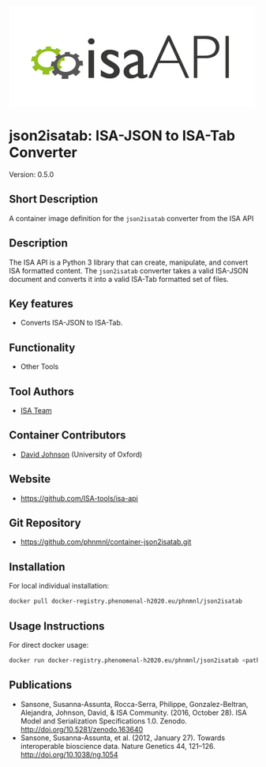![Logo](isa-api_logo.png)

# json2isatab: ISA-JSON to ISA-Tab Converter
Version: 0.5.0

## Short Description

A container image definition for the `json2isatab` converter from the ISA API

## Description

The ISA API is a Python 3 library that can create, manipulate, and convert ISA formatted content. The `json2isatab`
converter takes a valid ISA-JSON document and converts it into a valid ISA-Tab formatted set of files.

## Key features

- Converts ISA-JSON to ISA-Tab.

## Functionality

- Other Tools

## Tool Authors

- [ISA Team](http://isa-tools.org)

## Container Contributors

- [David Johnson](https://github.com/djcomlab) (University of Oxford)

## Website

- https://github.com/ISA-tools/isa-api


## Git Repository

- https://github.com/phnmnl/container-json2isatab.git

## Installation 

For local individual installation:

```bash
docker pull docker-registry.phenomenal-h2020.eu/phnmnl/json2isatab
```

## Usage Instructions

For direct docker usage:

```bash
docker run docker-registry.phenomenal-h2020.eu/phnmnl/json2isatab <path_to_isajson_file>
```

## Publications

- Sansone, Susanna-Assunta, Rocca-Serra, Philippe, Gonzalez-Beltran, Alejandra, Johnson, David, & ISA Community. (2016, October 28). ISA Model and Serialization Specifications 1.0. Zenodo. http://doi.org/10.5281/zenodo.163640
- Sansone, Susanna-Assunta, et al. (2012, January 27). Towards interoperable bioscience data. Nature Genetics 44, 121–126. http://doi.org/10.1038/ng.1054

